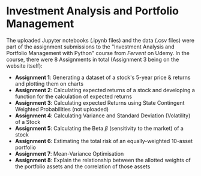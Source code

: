 # Investment Analysis and Portfolio Management
The uploaded Jupyter notebooks (.ipynb files) and the data (.csv files) were part of the assignment submissions to the "Investment Analysis and Portfolio Management with Python" course from *Fervent* on Udemy.
In the course, there were 8 Assignments in total (Assignment 3 being on the website itself):
* **Assignment 1**: Generating a dataset of a stock's 5-year price & returns and plotting them on charts
* **Assignment 2**: Calculating expected returns of a stock and developing a function for the calculation of expected returns
* **Assignment 3**: Calculating expected Returns using State Contingent Weighted Probabilities (not uploaded)
* **Assignment 4**: Calculating Variance and Standard Deviation (Volatility) of a Stock
* **Assignment 5**: Calculating the Beta $\beta$ (sensitivity to the market) of a stock
* **Assignment 6**: Estimating the total risk of an equally-weighted 10-asset portfolio
* **Assignment 7**: Mean-Variance Optimisation
* **Assignment 8**: Explain the relationship between the allotted weights of the portfolio assets and the correlation of those assets
